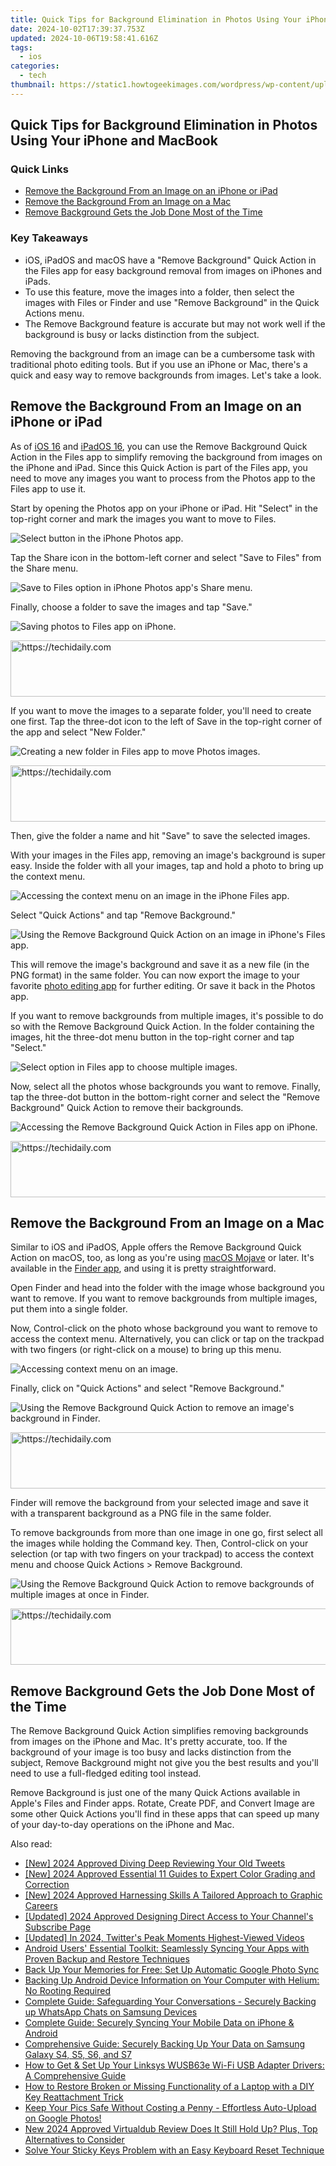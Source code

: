 ```yaml
---
title: Quick Tips for Background Elimination in Photos Using Your iPhone and MacBook
date: 2024-10-02T17:39:37.753Z
updated: 2024-10-06T19:58:41.616Z
tags:
  - ios
categories:
  - tech
thumbnail: https://static1.howtogeekimages.com/wordpress/wp-content/uploads/2024/01/remove-background-from-an-image-on-iphone-and-mac.jpg
---
```


## Quick Tips for Background Elimination in Photos Using Your iPhone and MacBook

### Quick Links

* [Remove the Background From an Image on an iPhone or iPad](https://some-techniques.techidaily.com/updated-harmonize-with-holiness-choosing-christian-chimes/)
* [Remove the Background From an Image on a Mac](https://tech-savvy.techidaily.com/1721432117935-stay-safe-not-seducedgoogles-bard-malware-warning/)
* [Remove Background Gets the Job Done Most of the Time](https://youtube-data.techidaily.com/n-2024-from-chords-to-chart-toppers-essential-musician-focused-youtube-content/)

### Key Takeaways

* iOS, iPadOS and macOS have a "Remove Background" Quick Action in the Files app for easy background removal from images on iPhones and iPads.
* To use this feature, move the images into a folder, then select the images with Files or Finder and use "Remove Background" in the Quick Actions menu.
* The Remove Background feature is accurate but may not work well if the background is busy or lacks distinction from the subject.

 Removing the background from an image can be a cumbersome task with traditional photo editing tools. But if you use an iPhone or Mac, there's a quick and easy way to remove backgrounds from images. Let's take a look.

##  Remove the Background From an Image on an iPhone or iPad

 As of [iOS 16](https://youtube-clips.techidaily.com/in-2024-editors-dream-machine-top-portable-video-edits-tools/) and [iPadOS 16](https://instagram-video-recordings.techidaily.com/updated-in-2024-crafting-compelling-narratives-in-instagram-ads-top-10-tips-for-success/), you can use the Remove Background Quick Action in the Files app to simplify removing the background from images on the iPhone and iPad. Since this Quick Action is part of the Files app, you need to move any images you want to process from the Photos app to the Files app to use it.

 Start by opening the Photos app on your iPhone or iPad. Hit "Select" in the top-right corner and mark the images you want to move to Files.

![Select button in the iPhone Photos app.](https://static1.howtogeekimages.com/wordpress/wp-content/uploads/2024/01/remove-background-from-image-on-iphone-1.jpg) 

 Tap the Share icon in the bottom-left corner and select "Save to Files" from the Share menu.

![Save to Files option in iPhone Photos app's Share menu.](https://static1.howtogeekimages.com/wordpress/wp-content/uploads/2024/01/remove-background-from-image-on-iphone-3.jpg) 

 Finally, choose a folder to save the images and tap "Save."

![Saving photos to Files app on iPhone.](https://static1.howtogeekimages.com/wordpress/wp-content/uploads/2024/01/remove-background-from-image-on-iphone-4.jpg) 

<!-- affiliate ads begin -->
<a href="https://appsumo.8odi.net/c/5597632/2130891/7443" target="_top" id="2130891">
  <img src="//a.impactradius-go.com/display-ad/7443-2130891" border="0" alt="https://techidaily.com" width="728" height="90"/>
</a>
<img height="0" width="0" src="https://appsumo.8odi.net/i/5597632/2130891/7443" style="position:absolute;visibility:hidden;" border="0" />
<!-- affiliate ads end -->

 If you want to move the images to a separate folder, you'll need to create one first. Tap the three-dot icon to the left of Save in the top-right corner of the app and select "New Folder."

![Creating a new folder in Files app to move Photos images.](https://static1.howtogeekimages.com/wordpress/wp-content/uploads/2024/01/remove-background-from-image-on-iphone-5.jpg) 

<!-- affiliate ads begin -->
<a href="https://appsumo.8odi.net/c/5597632/2075471/7443" target="_top" id="2075471">
  <img src="//a.impactradius-go.com/display-ad/7443-2075471" border="0" alt="https://techidaily.com" width="728" height="90"/>
</a>
<img height="0" width="0" src="https://appsumo.8odi.net/i/5597632/2075471/7443" style="position:absolute;visibility:hidden;" border="0" />
<!-- affiliate ads end -->

 Then, give the folder a name and hit "Save" to save the selected images.

 With your images in the Files app, removing an image's background is super easy. Inside the folder with all your images, tap and hold a photo to bring up the context menu.

![Accessing the context menu on an image in the iPhone Files app.](https://static1.howtogeekimages.com/wordpress/wp-content/uploads/2024/01/remove-background-from-image-on-iphone-7.jpg) 

 Select "Quick Actions" and tap "Remove Background."

![Using the Remove Background Quick Action on an image in iPhone's Files app.](https://static1.howtogeekimages.com/wordpress/wp-content/uploads/2024/01/remove-background-from-image-on-iphone-8.jpg) 

 This will remove the image's background and save it as a new file (in the PNG format) in the same folder. You can now export the image to your favorite [photo editing app](https://facebook-clips.techidaily.com/new-2024-approved-tips-to-incorrante-tv-with-facebook-live-integration/) for further editing. Or save it back in the Photos app.

 If you want to remove backgrounds from multiple images, it's possible to do so with the Remove Background Quick Action. In the folder containing the images, hit the three-dot menu button in the top-right corner and tap "Select."

![Select option in Files app to choose multiple images.](https://static1.howtogeekimages.com/wordpress/wp-content/uploads/2024/01/remove-background-from-image-on-iphone-10.jpg) 

 Now, select all the photos whose backgrounds you want to remove. Finally, tap the three-dot button in the bottom-right corner and select the "Remove Background" Quick Action to remove their backgrounds.

![Accessing the Remove Background Quick Action in Files app on iPhone.](https://static1.howtogeekimages.com/wordpress/wp-content/uploads/2024/01/remove-background-from-image-on-iphone-12.jpg) 

<!-- affiliate ads begin -->
<a href="https://appsumo.8odi.net/c/5597632/2130887/7443" target="_top" id="2130887">
  <img src="//a.impactradius-go.com/display-ad/7443-2130887" border="0" alt="https://techidaily.com" width="728" height="90"/>
</a>
<img height="0" width="0" src="https://appsumo.8odi.net/i/5597632/2130887/7443" style="position:absolute;visibility:hidden;" border="0" />
<!-- affiliate ads end -->

##  Remove the Background From an Image on a Mac

 Similar to iOS and iPadOS, Apple offers the Remove Background Quick Action on macOS, too, as long as you're using [macOS Mojave](https://youtube-docs.techidaily.com/-modification-tools-the-ultimate-guide-for-youtubers/) or later. It's available in the [Finder app](https://buynow-info.techidaily.com/1722645048665-experience-the-best-of-web-browsing-and-streaming-on-lenovos-newest-tablet-the-2020-tab-m10-hd-reviewed/), and using it is pretty straightforward.

 Open Finder and head into the folder with the image whose background you want to remove. If you want to remove backgrounds from multiple images, put them into a single folder.

 Now, Control-click on the photo whose background you want to remove to access the context menu. Alternatively, you can click or tap on the trackpad with two fingers (or right-click on a mouse) to bring up this menu.

![Accessing context menu on an image.](https://static1.howtogeekimages.com/wordpress/wp-content/uploads/2024/01/remove-background-from-image-on-mac-3.jpg) 

 Finally, click on "Quick Actions" and select "Remove Background."

![Using the Remove Background Quick Action to remove an image's background in Finder.](https://static1.howtogeekimages.com/wordpress/wp-content/uploads/2024/01/remove-background-from-image-on-mac-1.jpg) 

<!-- affiliate ads begin -->
<a href="https://ephamedtechinc.pxf.io/c/5597632/2137213/26400" target="_top" id="2137213">
  <img src="//a.impactradius-go.com/display-ad/26400-2137213" border="0" alt="https://techidaily.com" width="728" height="90"/>
</a>
<img height="0" width="0" src="https://ephamedtechinc.pxf.io/i/5597632/2137213/26400" style="position:absolute;visibility:hidden;" border="0" />
<!-- affiliate ads end -->

 Finder will remove the background from your selected image and save it with a transparent background as a PNG file in the same folder.

 To remove backgrounds from more than one image in one go, first select all the images while holding the Command key. Then, Control-click on your selection (or tap with two fingers on your trackpad) to access the context menu and choose Quick Actions > Remove Background.

![Using the Remove Background Quick Action to remove backgrounds of multiple images at once in Finder.](https://static1.howtogeekimages.com/wordpress/wp-content/uploads/2024/01/remove-background-from-image-on-mac-2.jpg) 

<!-- affiliate ads begin -->
<a href="https://aligracehair.sjv.io/c/5597632/1934142/19272" target="_top" id="1934142">
  <img src="//a.impactradius-go.com/display-ad/19272-1934142" border="0" alt="https://techidaily.com" width="728" height="90"/>
</a>
<img height="0" width="0" src="https://aligracehair.sjv.io/i/5597632/1934142/19272" style="position:absolute;visibility:hidden;" border="0" />
<!-- affiliate ads end -->

##  Remove Background Gets the Job Done Most of the Time

 The Remove Background Quick Action simplifies removing backgrounds from images on the iPhone and Mac. It's pretty accurate, too. If the background of your image is too busy and lacks distinction from the subject, Remove Background might not give you the best results and you'll need to use a full-fledged editing tool instead.

 Remove Background is just one of the many Quick Actions available in Apple's Files and Finder apps. Rotate, Create PDF, and Convert Image are some other Quick Actions you'll find in these apps that can speed up many of your day-to-day operations on the iPhone and Mac.

<ins class="adsbygoogle"
     style="display:block"
     data-ad-format="autorelaxed"
     data-ad-client="ca-pub-7571918770474297"
     data-ad-slot="1223367746"></ins>

<ins class="adsbygoogle"
     style="display:block"
     data-ad-client="ca-pub-7571918770474297"
     data-ad-slot="8358498916"
     data-ad-format="auto"
     data-full-width-responsive="true"></ins>

<span class="atpl-alsoreadstyle">Also read:</span>
<div><ul>
<li><a href="https://twitter-videos.techidaily.com/new-2024-approved-diving-deep-reviewing-your-old-tweets/"><u>[New] 2024 Approved Diving Deep Reviewing Your Old Tweets</u></a></li>
<li><a href="https://article-posts.techidaily.com/new-2024-approved-essential-11-guides-to-expert-color-grading-and-correction/"><u>[New] 2024 Approved Essential 11 Guides to Expert Color Grading and Correction</u></a></li>
<li><a href="https://fox-info.techidaily.com/new-2024-approved-harnessing-skills-a-tailored-approach-to-graphic-careers/"><u>[New] 2024 Approved Harnessing Skills A Tailored Approach to Graphic Careers</u></a></li>
<li><a href="https://eaxpv-info.techidaily.com/updated-2024-approved-designing-direct-access-to-your-channels-subscribe-page/"><u>[Updated] 2024 Approved Designing Direct Access to Your Channel's Subscribe Page</u></a></li>
<li><a href="https://twitter-clips.techidaily.com/updated-in-2024-twitters-peak-moments-highest-viewed-videos/"><u>[Updated] In 2024, Twitter's Peak Moments Highest-Viewed Videos</u></a></li>
<li><a href="https://os-tips.techidaily.com/android-users-essential-toolkit-seamlessly-syncing-your-apps-with-proven-backup-and-restore-techniques/"><u>Android Users' Essential Toolkit: Seamlessly Syncing Your Apps with Proven Backup and Restore Techniques</u></a></li>
<li><a href="https://os-tips.techidaily.com/back-up-your-memories-for-free-set-up-automatic-google-photo-sync/"><u>Back Up Your Memories for Free: Set Up Automatic Google Photo Sync</u></a></li>
<li><a href="https://os-tips.techidaily.com/backing-up-android-device-information-on-your-computer-with-helium-no-rooting-required/"><u>Backing Up Android Device Information on Your Computer with Helium: No Rooting Required</u></a></li>
<li><a href="https://os-tips.techidaily.com/complete-guide-safeguarding-your-conversations-securely-backing-up-whatsapp-chats-on-samsung-devices/"><u>Complete Guide: Safeguarding Your Conversations - Securely Backing up WhatsApp Chats on Samsung Devices</u></a></li>
<li><a href="https://os-tips.techidaily.com/complete-guide-securely-syncing-your-mobile-data-on-iphone-and-android/"><u>Complete Guide: Securely Syncing Your Mobile Data on iPhone & Android</u></a></li>
<li><a href="https://os-tips.techidaily.com/comprehensive-guide-securely-backing-up-your-data-on-samsung-galaxy-s4-s5-s6-and-s7/"><u>Comprehensive Guide: Securely Backing Up Your Data on Samsung Galaxy S4, S5, S6, and S7</u></a></li>
<li><a href="https://win-amazing.techidaily.com/how-to-get-and-set-up-your-linksys-wusb63e-wi-fi-usb-adapter-drivers-a-comprehensive-guide/"><u>How to Get & Set Up Your Linksys WUSB63e Wi-Fi USB Adapter Drivers: A Comprehensive Guide</u></a></li>
<li><a href="https://tech-recovery.techidaily.com/how-to-restore-broken-or-missing-functionality-of-a-laptop-with-a-diy-key-reattachment-trick/"><u>How to Restore Broken or Missing Functionality of a Laptop with a DIY Key Reattachment Trick</u></a></li>
<li><a href="https://os-tips.techidaily.com/1723620202232-keep-your-pics-safe-without-costing-a-penny-effortless-auto-upload-on-google-photos/"><u>Keep Your Pics Safe Without Costing a Penny - Effortless Auto-Upload on Google Photos!</u></a></li>
<li><a href="https://video-content-creator.techidaily.com/new-2024-approved-virtualdub-review-does-it-still-hold-up-plus-top-alternatives-to-consider/"><u>New 2024 Approved Virtualdub Review Does It Still Hold Up? Plus, Top Alternatives to Consider</u></a></li>
<li><a href="https://common-error.techidaily.com/solve-your-sticky-keys-problem-with-an-easy-keyboard-reset-technique/"><u>Solve Your Sticky Keys Problem with an Easy Keyboard Reset Technique</u></a></li>
</ul></div>

